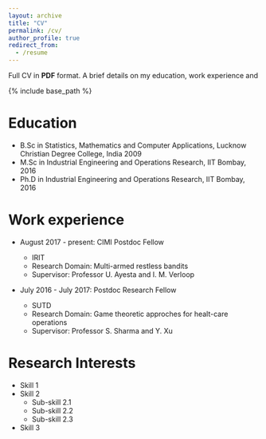```yaml
---
layout: archive
title: "CV"
permalink: /cv/
author_profile: true
redirect_from:
  - /resume
---
```


Full CV in <b>PDF</b> format. A brief details on my education, work experience and  

{% include base_path %}

Education
======
* B.Sc in Statistics, Mathematics and Computer Applications, Lucknow Christian Degree College, India 2009
* M.Sc in Industrial Engineering and Operations Research, IIT Bombay, 2016
* Ph.D in Industrial Engineering and Operations Research, IIT Bombay, 2016

Work experience
======
* August 2017 - present: CIMI Postdoc Fellow
  * IRIT
  * Research Domain: Multi-armed restless bandits
  * Supervisor: Professor U. Ayesta and I. M. Verloop

* July 2016 - July 2017: Postdoc Research Fellow
  * SUTD
  * Research Domain: Game theoretic approches for healt-care operations 
  * Supervisor: Professor S. Sharma and Y. Xu
  
Research Interests
======
* Skill 1
* Skill 2
  * Sub-skill 2.1
  * Sub-skill 2.2
  * Sub-skill 2.3
* Skill 3

